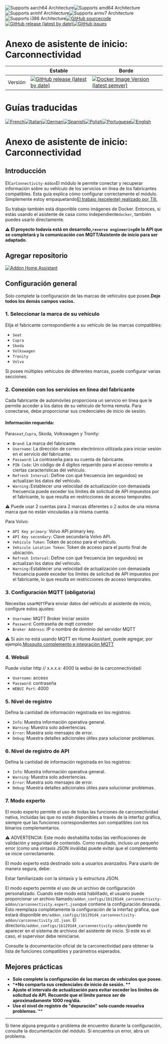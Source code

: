 ![Supports aarch64 Architecture][aarch64-shield]![Supports amd64 Architecture][amd64-shield]![Supports armhf Architecture][armhf-shield]![Supports armv7 Architecture][armv7-shield]![Supports i386 Architecture][i386-shield][![GitHub sourcecode](https://img.shields.io/badge/Source-GitHub-green)](https://github.com/Pulpyyyy/carconnectivity-addon/)[![GitHub release (latest by date)](https://img.shields.io/github/v/release/Pulpyyyy/carconnectivity-addon)](https://github.com/Pulpyyyy/carconnectivity-addon/releases/latest)[![GitHub issues](https://img.shields.io/github/issues/Pulpyyyy/carconnectivity-addon)](https://github.com/Pulpyyyy/carconnectivity-addon/issues)

[aarch64-shield]: https://img.shields.io/badge/aarch64-yes-green.svg

[amd64-shield]: https://img.shields.io/badge/amd64-yes-green.svg

[armhf-shield]: https://img.shields.io/badge/armhf-yes-green.svg

[armv7-shield]: https://img.shields.io/badge/armv7-yes-green.svg

[i386-shield]: https://img.shields.io/badge/i386-yes-green.svg

# Anexo de asistente de inicio: Carconnectividad

|         | Estable                                                                                                                                                                                                      | Borde                                                                                                                                                                                                                                                           |
| ------- | ------------------------------------------------------------------------------------------------------------------------------------------------------------------------------------------------------------ | --------------------------------------------------------------------------------------------------------------------------------------------------------------------------------------------------------------------------------------------------------------- |
| Versión | [![GitHub release (latest by date)](https://img.shields.io/docker/v/pulpyyyy/carconnectivity-addon-amd64?&sort=date&label=&style=for-the-badge)](https://github.com/pulpyyyy/carconnectivity-addon/releases) | [![Docker Image Version (latest semver)](https://img.shields.io/docker/v/pulpyyyy/carconnectivity-addon-edge-amd64?&sort=date&label=&style=for-the-badge)](https://github.com/Pulpyyyy/carconnectivity-addon/blob/main/carconnectivity-addon-edge/CHANGELOG.md) |

# Guías traducidas

[![French](https://raw.githubusercontent.com/Pulpyyyy/carconnectivity-addon/refs/heads/main/.github/img/FR.svg)](https://github.com/Pulpyyyy/carconnectivity-addon/blob/main/README.fr.md)[![Italian](https://raw.githubusercontent.com/Pulpyyyy/carconnectivity-addon/refs/heads/main/.github/img/IT.svg)](https://github.com/Pulpyyyy/carconnectivity-addon/blob/main/README.it.md)[![German](https://raw.githubusercontent.com/Pulpyyyy/carconnectivity-addon/refs/heads/main/.github/img/DE.svg)](https://github.com/Pulpyyyy/carconnectivity-addon/blob/main/README.de.md)[![Spanish](https://raw.githubusercontent.com/Pulpyyyy/carconnectivity-addon/refs/heads/main/.github/img/ES.svg)](https://github.com/Pulpyyyy/carconnectivity-addon/blob/main/README.es.md)[![Polish](https://raw.githubusercontent.com/Pulpyyyy/carconnectivity-addon/refs/heads/main/.github/img/PL.svg)](https://github.com/Pulpyyyy/carconnectivity-addon/blob/main/README.pl.md)[![Portuguese](https://raw.githubusercontent.com/Pulpyyyy/carconnectivity-addon/refs/heads/main/.github/img/PT.svg)](https://github.com/Pulpyyyy/carconnectivity-addon/blob/main/README.pt.md)[![English](https://raw.githubusercontent.com/Pulpyyyy/carconnectivity-addon/refs/heads/main/.github/img/US.svg)](https://github.com/Pulpyyyy/carconnectivity-addon/blob/main/README.md)

# Anexo de asistente de inicio: Carconnectividad

## Introducción

El`CarConnectivity-Addon`El módulo le permite conectar y recuperar información sobre su vehículo de los servicios en línea de los fabricantes compatibles. Esta guía explica cómo configurar correctamente el módulo.
Simplemente estoy empaquetando[El trabajo (excelente) realizado por Till.](https://github.com/tillsteinbach/CarConnectivity)

Su trabajo también está disponible como imágenes de Docker. Entonces, si estás usando el asistente de casa como independiente`docker`, también puedes usarlo directamente.

**⚠️ El proyecto todavía está en desarrollo,`reverse engineering`de la API que se completará y la comunicación con MQTT/Asistente de inicio para ser adaptado.**

## Agregar repositorio

[![Addon Home Assistant](https://raw.githubusercontent.com/Pulpyyyy/carconnectivity-addon/refs/heads/main/.github/img/addon-ha.svg)](https://my.home-assistant.io/redirect/supervisor_add_addon_repository/?repository_url=https%3A%2F%2Fgithub.com%2FPulpyyyy%2Fcarconnectivity-addon)

## Configuración general

Solo complete la configuración de las marcas de vehículos que posee.**Deje todos los demás campos vacíos.**

### 1. Seleccionar la marca de su vehículo

Elija el fabricante correspondiente a su vehículo de las marcas compatibles:

-   `Seat`
-   `Cupra`
-   `Skoda`
-   `Volkswagen`
-   `Tronity`
-   `Volvo`

Si posee múltiples vehículos de diferentes marcas, puede configurar varias secciones.

### 2. Conexión con los servicios en línea del fabricante

Cada fabricante de automóviles proporciona un servicio en línea que le permite acceder a los datos de su vehículo de forma remota. Para conectarse, debe proporcionar sus credenciales de inicio de sesión.

#### Información requerida:

Para`seat`,`Cupra`, Skoda, Volkswagen y Tronity:

-   `Brand`: La marca del fabricante.
-   `Username`: La dirección de correo electrónico utilizada para iniciar sesión en el servicio del fabricante.
-   `Password`: La contraseña para su cuenta de fabricante.
-   `PIN Code`: Un código de 4 dígitos requerido para el acceso remoto a ciertas características del vehículo.
-   `Refresh Interval`: Define con qué frecuencia (en segundos) se actualizan los datos del vehículo.
-   `Warning:`Establecer una velocidad de actualización con demasiada frecuencia puede exceder los límites de solicitud de API impuestos por el fabricante, lo que resulta en restricciones de acceso temporales.

⚠️ Puede usar 2 cuentas para 2 marcas diferentes o 2 autos de una misma marca que no están vinculadas a la misma cuenta.

Para Volvo:

-   `API Key primary`: Volvo API primary key.
-   `API Key secondary`: Clave secundaria Volvo API.
-   `Vehicule Token`: Token de acceso para el vehículo.
-   `Vehicule Location Token`: Token de acceso para el punto final de ubicación.
-   `Refresh Interval`: Define con qué frecuencia (en segundos) se actualizan los datos del vehículo.
-   `Warning:`Establecer una velocidad de actualización con demasiada frecuencia puede exceder los límites de solicitud de API impuestos por el fabricante, lo que resulta en restricciones de acceso temporales.

### 3. Configuración MQTT (obligatoria)

Necesitas usar`MQTT`Para enviar datos del vehículo al asistente de inicio, configure estos ajustes:

-   `Username`: MQTT Broker Iniciar sesión
-   `Password`: Contraseña de mqtt corredor
-   `Broker Address`: IP o nombre de dominio del servidor MQTT

⚠️ Si aún no está usando MQTT en Home Assistant, puede agregar, por ejemplo,[Mosquito complemento e integración MQTT](https://www.home-assistant.io/integrations/mqtt)

### 4. Webuii

Puede visitar http // x.x.x.x: 4000 la webui de la carconnectividad:

-   `Username`: acceso
-   `Password`: contraseña
-   `WEBUI Port`: 4000

### 5. Nivel de registro

Defina la cantidad de información registrada en los registros:

-   `Info`: Muestra información operativa general.
-   `Warning`: Muestra solo advertencias.
-   `Error`: Muestra solo mensajes de error.
-   `Debug`: Muestra detalles adicionales útiles para solucionar problemas.

### 6. Nivel de registro de API

Defina la cantidad de información registrada en los registros:

-   `Info`: Muestra información operativa general.
-   `Warning`: Muestra solo advertencias.
-   `Error`: Muestra solo mensajes de error.
-   `Debug`: Muestra detalles adicionales útiles para solucionar problemas.

### 7. Modo experto

El modo experto permite el uso de todas las funciones de carconectividad nativa, incluidas las que no están disponibles a través de la interfaz gráfica, siempre que las funciones correspondientes son compatibles con los binarios complementarios.

⚠️ ADVERTENCIA:
Este modo deshabilita todas las verificaciones de validación y seguridad de contenido. Como resultado, incluso un pequeño error (como una sintaxis JSON inválida) puede evitar que el complemento se inicie correctamente.

El modo experto está destinado solo a usuarios avanzados.
Para usarlo de manera segura, debe:

Estar familiarizado con la sintaxis y la estructura JSON.

El modo experto permite el uso de un archivo de configuración personalizado. Cuando este modo está habilitado, el usuario puede proporcionar un archivo llamado`/addon_configs/1b1291d4_carconnectivity-addon/carconnectivity.expert.json`que contiene la configuración deseada. Esto reemplaza completamente la configuración de la interfaz gráfica, que estará disponible en`/addon_configs/1b1291d4_carconnectivity-addon/carconnectivity.UI.json`. El directorio`/addon_configs/1b1291d4_carconnectivity-addon/`puede no aparecer en el sistema de archivos del asistente de inicio. Si este es el caso, el supervisor debe reiniciarse.

Consulte la documentación oficial de la carconectividad para obtener la lista de funciones compatibles y parámetros esperados.

## Mejores prácticas

-   **Solo complete la configuración de las marcas de vehículos que posee.**
-   \***\*No comparta sus credenciales de inicio de sesión. \*\***
-   **Ajuste el intervalo de actualización para evitar exceder los límites de solicitud de API. Recuerde que el límite parece ser de aproximadamente 1000 req/día.**
-   **Use el nivel de registro de "depuración" solo cuando resuelva problemas.**\`\*\*

* * *

Si tiene alguna pregunta o problema de encuentro durante la configuración, consulte la documentación del módulo.
Si encuentra un error, abra un problema.
